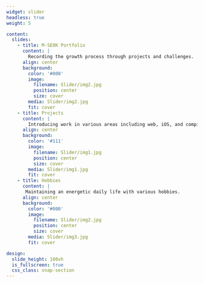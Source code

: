 ```yaml
---
widget: slider
headless: true
weight: 5

content:
  slides:
    - title: M-SE0K Portfolio
      content: |
        Recording the growth process through projects and challenges.
      align: center
      background:
        color: '#000'
        image:
          filename: Slider/img2.jpg
          position: center
          size: cover
        media: Slider/img2.jpg
        fit: cover
    - title: Projects
      content: |
        Introducing work in various areas including web, iOS, and compilers.
      align: center
      background:
        color: '#111'
        image:
          filename: Slider/img1.jpg
          position: center
          size: cover
        media: Slider/img1.jpg
        fit: cover
    - title: Hobbies
      content: |
       Maintaining an energetic daily life with various hobbies.
      align: center
      background:
        color: '#000'
        image:
          filename: Slider/img2.jpg
          position: center
          size: cover
        media: Slider/img3.jpg
        fit: cover

design:
  slide_height: 100vh
  is_fullscreen: true
  css_class: snap-section
---
```





